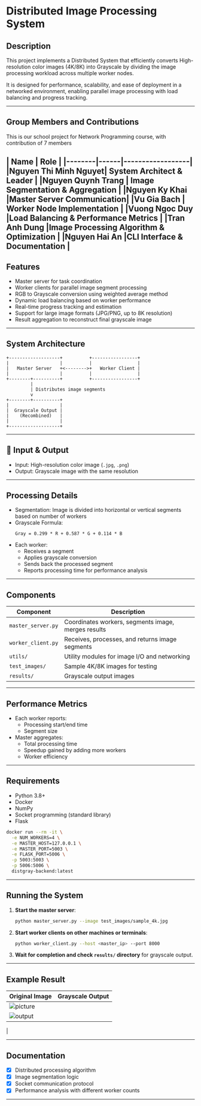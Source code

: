 # Distributed Image Processing System

## Description
This project implements a Distributed System that efficiently converts High-resolution color images (4K/8K) into Grayscale by dividing the image processing workload across multiple worker nodes.

It is designed for performance, scalability, and ease of deployment in a networked environment, enabling parallel image processing with load balancing and progress tracking.

---

## Group Members and Contributions
This is our school project for Network Programming course, with contribution of 7 members

| Name | Role |
|--------|------|------------------|
|Nguyen Thi Minh Nguyet| System Architect & Leader |
|Nguyen Quynh Trang | Image Segmentation & Aggregation |
|Nguyen Ky Khai  |Master Server Communication|
|Vu Gia Bach | Worker Node Implementation |
|Vuong Ngoc Duy  |Load Balancing & Performance Metrics |
|Tran Anh Dung |Image Processing Algorithm & Optimization |
|Nguyen Hai An  |CLI Interface & Documentation |
---

## Features

- Master server for task coordination
- Worker clients for parallel image segment processing
- RGB to Grayscale conversion using weighted average method
- Dynamic load balancing based on worker performance
- Real-time progress tracking and estimation
- Support for large image formats (JPG/PNG, up to 8K resolution)
- Result aggregation to reconstruct final grayscale image

---

## System Architecture

```
+-------------------+          +-----------------+
|                   |          |                 |
|   Master Server   +<-------->+   Worker Client |
|                   |          |                 |
+--------+----------+          +-----------------+
         |
         | Distributes image segments
         v
+--------+----------+
|                   |
|  Grayscale Output |
|    (Recombined)   |
|                   |
+-------------------+
```

---

## 📂 Input & Output

- Input: High-resolution color image (`.jpg`, `.png`)
- Output: Grayscale image with the same resolution

---

## Processing Details

- Segmentation: Image is divided into horizontal or vertical segments based on number of workers
- Grayscale Formula:
  ```text
  Gray = 0.299 * R + 0.587 * G + 0.114 * B
  ```
- Each worker:
  - Receives a segment
  - Applies grayscale conversion
  - Sends back the processed segment
  - Reports processing time for performance analysis

---

## Components

| Component        | Description                                 |
|------------------|---------------------------------------------|
| `master_server.py` | Coordinates workers, segments image, merges results |
| `worker_client.py` | Receives, processes, and returns image segments |
| `utils/`           | Utility modules for image I/O and networking |
| `test_images/`     | Sample 4K/8K images for testing             |
| `results/`         | Grayscale output images                     |

---

## Performance Metrics

- Each worker reports:
  - Processing start/end time
  - Segment size
- Master aggregates:
  - Total processing time
  - Speedup gained by adding more workers
  - Worker efficiency

---

## Requirements

- Python 3.8+
- Docker
- NumPy
- Socket programming (standard library)
- Flask

```bash
docker run --rm -it \
  -e NUM_WORKERS=4 \
  -e MASTER_HOST=127.0.0.1 \
  -e MASTER_PORT=5003 \
  -e FLASK_PORT=5006 \
  -p 5003:5003 \
  -p 5006:5006 \
  distgray-backend:latest
```

---

##  Running the System
1. **Start the master server**:
   ```bash
   python master_server.py --image test_images/sample_4k.jpg
   ```

2. **Start worker clients on other machines or terminals**:
   ```bash
   python worker_client.py --host <master_ip> --port 8000
   ```

3. **Wait for completion and check `results/` directory** for grayscale output.

---

## Example Result

| Original Image | Grayscale Output |
|----------------|------------------|
| ![picture](https://github.com/user-attachments/assets/d96bd165-e03e-4e86-b2d2-0ce64e1007f7)
 | ![output](https://github.com/user-attachments/assets/8d33554d-d215-4a4e-8c18-19199600b174)
 |

---

## Documentation

- [x] Distributed processing algorithm
- [x] Image segmentation logic
- [x] Socket communication protocol
- [x] Performance analysis with different worker counts

---

